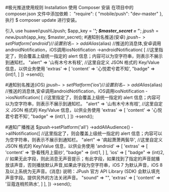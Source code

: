  #极光推送使用规则
Installation
使用 Composer 安装
在项目中的 composer.json 文件中添加依赖：
  "require": {
    "mobile/push": "dev-master"
  },
执行 $ composer update 进行安装。

引入 use huawei\push\Jpush;
$app_key = '***';
$master_secret = '***';
$jpush = new Jpush($app_key, $master_secret);
#通知别名推送(安卓)
$jpush->setPlatform('android')
    //设置别名
    ->addAlias($alias)
    //推送的消息体,安卓调用androidNotification，iOS调用iosNotification
    ->androidNotification(
        [
            //这里指定了，则会覆盖上级统一指定的 alert 信息；内容可以为空字符串，则表示不展示到通知栏。
            "alert" => '山有木兮木有枝',
            //这里自定义 JSON 格式的 Key/Value 信息，以供业务使用
            'extras' => [
                'content' => '心悦君兮君不知',
                "badge" => (int)1,
            ]
        ])
    ->send();
    
#通知别名推送(iOS)
$jpush->setPlatform('ios')
    //设置别名
    ->addAlias($alias)
    //推送的消息体,安卓调用androidNotification，iOS调用iosNotification
    ->iosNotification(
        [
            //这里指定了，则会覆盖上级统一指定的 alert 信息；内容可以为空字符串，则表示不展示到通知栏。
            "alert" => '山有木兮木有枝',
            //这里自定义 JSON 格式的 Key/Value 信息，以供业务使用
            'extras' => [
                'content' => '心悦君兮君不知',
                "badge" => (int)1,
            ]
        ])
    ->send();
    
#通知广播推送
$jpush->setPlatform('all')
            ->addAllAudience()
            ->allNotification([
                //这里指定了，则会覆盖上级统一指定的 alert 信息；内容可以为空字符串，则表示不展示到通知栏。
                "alert" => '病起萧萧两鬓华',
                //这里自定义 JSON 格式的 Key/Value 信息，以供业务使用
                'android' => [
                    'extras' => [
                        'content' => '卧看残月上窗纱',
                        "badge" => (int)1,
                    ]
                ],
                'ios' => [
                    "badge" => (int)2,
//                    如果无此字段，则此消息无声音提示；有此字段，如果找到了指定的声音就播放该声音，否则播放默认声音,如果此字段为空字符串，iOS 7 为默认声音，iOS 8及以上系统为无声音。(消息) 说明：JPush 官方 API Library (SDK) 会默认填充声音字段。提供另外的方法关闭声音。
                    "sound" => "",
                    'extras' => [
                        'content' => '豆蔻连梢煎熟水',
                    ]
                ],
            ])
            ->send();